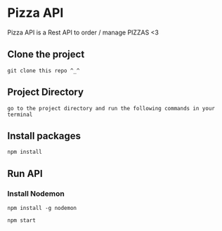 # Pizza API
Pizza API is a Rest API to order / manage PIZZAS <3 

## Clone the project
```
git clone this repo ^_^
```

## Project Directory
```
go to the project directory and run the following commands in your terminal
```

## Install packages
```
npm install
```

## Run API

### Install Nodemon
```
npm install -g nodemon
```
```
npm start
```
